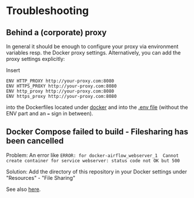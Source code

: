 # Troubleshooting

## Behind a (corporate) proxy
In general it should be enough to configure your proxy via environment variables resp. the Docker proxy settings.
Alternatively, you can add the proxy settings explicitly:

Insert

    ENV HTTP_PROXY http://your-proxy.com:8080
    ENV HTTPS_PROXY http://your-proxy.com:8080
    ENV http_proxy http://your-proxy.com:8080
    ENV https_proxy http://your-proxy.com:8080

into the Dockerfiles located under [docker](/docker) and into the [.env file](/.env) (without the ENV part and an `=` sign in between).

## Docker Compose failed to build - Filesharing has been cancelled
Problem: An error like `ERROR: for docker-airflow_webserver_1  Cannot create container for service webserver: status code not OK but 500`

Solution: Add the directory of this repository in your Docker settings under "Resources" - "File Sharing"

See also [here](https://stackoverflow.com/questions/60754297/docker-compose-failed-to-build-filesharing-has-been-cancelled).
